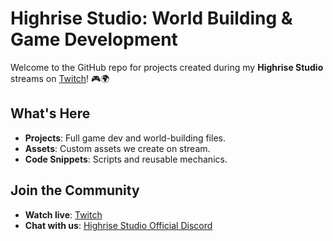 # Highrise Studio: World Building & Game Development

Welcome to the GitHub repo for projects created during my **Highrise Studio** streams on [Twitch](https://www.twitch.tv/nautisshadrick/about)! 🎮🌍

## What's Here
- **Projects**: Full game dev and world-building files.
- **Assets**: Custom assets we create on stream.
- **Code Snippets**: Scripts and reusable mechanics.

## Join the Community
- **Watch live**: [Twitch](https://www.twitch.tv/nautisshadrick/about)
- **Chat with us**: [Highrise Studio Official Discord](https://discord.com/channels/890228388311228456/1232433486699167804)
